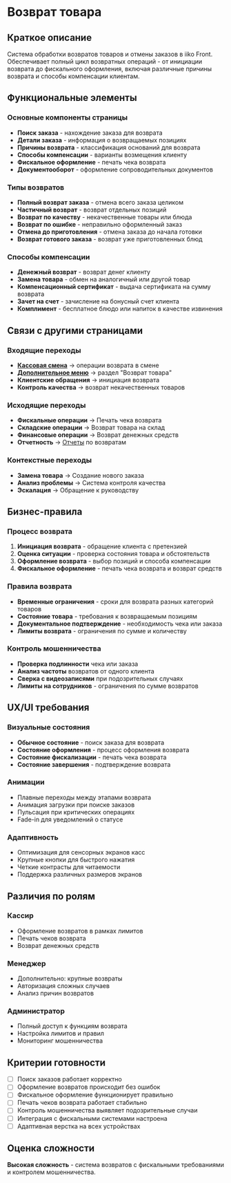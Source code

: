 # Возврат товара

## Краткое описание

Система обработки возвратов товаров и отмены заказов в iiko Front. Обеспечивает полный цикл возвратных операций - от инициации возврата до фискального оформления, включая различные причины возврата и способы компенсации клиентам.

## Функциональные элементы

### Основные компоненты страницы

- **Поиск заказа** - нахождение заказа для возврата
- **Детали заказа** - информация о возвращаемых позициях
- **Причины возврата** - классификация оснований для возврата
- **Способы компенсации** - варианты возмещения клиенту
- **Фискальное оформление** - печать чека возврата
- **Документооборот** - оформление сопроводительных документов

### Типы возвратов

- **Полный возврат заказа** - отмена всего заказа целиком
- **Частичный возврат** - возврат отдельных позиций
- **Возврат по качеству** - некачественные товары или блюда
- **Возврат по ошибке** - неправильно оформленный заказ
- **Отмена до приготовления** - отмена заказа до начала готовки
- **Возврат готового заказа** - возврат уже приготовленных блюд

### Способы компенсации

- **Денежный возврат** - возврат денег клиенту
- **Замена товара** - обмен на аналогичный или другой товар
- **Компенсационный сертификат** - выдача сертификата на сумму возврата
- **Зачет на счет** - зачисление на бонусный счет клиента
- **Комплимент** - бесплатное блюдо или напиток в качестве извинения

## Связи с другими страницами

### Входящие переходы

- **[Кассовая смена](./cash-shift.md)** → операции возврата в смене
- **[Дополнительное меню](./additional-menu.md)** → раздел "Возврат товара"
- **Клиентские обращения** → инициация возврата
- **Контроль качества** → возврат некачественных товаров

### Исходящие переходы

- **Фискальные операции** → Печать чека возврата
- **Складские операции** → Возврат товара на склад
- **Финансовые операции** → Возврат денежных средств
- **Отчетность** → [Отчеты](./reports.md) по возвратам

### Контекстные переходы

- **Замена товара** → Создание нового заказа
- **Анализ проблемы** → Система контроля качества
- **Эскалация** → Обращение к руководству

## Бизнес-правила

### Процесс возврата

1. **Инициация возврата** - обращение клиента с претензией
2. **Оценка ситуации** - проверка состояния товара и обстоятельств
3. **Оформление возврата** - выбор позиций и способа компенсации
4. **Фискальное оформление** - печать чека возврата и возврат средств

### Правила возврата

- **Временные ограничения** - сроки для возврата разных категорий товаров
- **Состояние товара** - требования к возвращаемым позициям
- **Документальное подтверждение** - необходимость чека или заказа
- **Лимиты возврата** - ограничения по сумме и количеству

### Контроль мошенничества

- **Проверка подлинности** чека или заказа
- **Анализ частоты** возвратов от одного клиента
- **Сверка с видеозаписями** при подозрительных случаях
- **Лимиты на сотрудников** - ограничения по сумме возвратов

## UX/UI требования

### Визуальные состояния

- **Обычное состояние** - поиск заказа для возврата
- **Состояние оформления** - процесс оформления возврата
- **Состояние фискализации** - печать чека возврата
- **Состояние завершения** - подтверждение возврата

### Анимации

- Плавные переходы между этапами возврата
- Анимация загрузки при поиске заказов
- Пульсация при критических операциях
- Fade-in для уведомлений о статусе

### Адаптивность

- Оптимизация для сенсорных экранов касс
- Крупные кнопки для быстрого нажатия
- Четкие контрасты для читаемости
- Поддержка различных размеров экранов

## Различия по ролям

### Кассир

- Оформление возвратов в рамках лимитов
- Печать чеков возврата
- Возврат денежных средств

### Менеджер

- Дополнительно: крупные возвраты
- Авторизация сложных случаев
- Анализ причин возвратов

### Администратор

- Полный доступ к функциям возврата
- Настройка лимитов и правил
- Мониторинг мошенничества

## Критерии готовности

- [ ] Поиск заказов работает корректно
- [ ] Оформление возвратов происходит без ошибок
- [ ] Фискальное оформление функционирует правильно
- [ ] Печать чеков возврата работает стабильно
- [ ] Контроль мошенничества выявляет подозрительные случаи
- [ ] Интеграция с фискальными системами настроена
- [ ] Адаптивная верстка на всех устройствах

## Оценка сложности

**Высокая сложность** - система возвратов с фискальными требованиями и контролем мошенничества.
